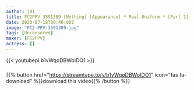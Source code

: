 ```yaml
---
author: j91
title: FC2PPV 3591389 [Nothing] [Appearance] * Real Uniform * [Part 2] Short Stature And Hidden Big Breasts That Serve As Vocals In A Popular Band Pies (1 Hour 4 Minutes)
date: 2023-07-18T00:46:00Z
image: "FC2-PPV-3591389.jpg"
tags: [Uncensored]
maker: [FC2PPV]
actress: []
---
```



{{< youtubepl b1vWqoDBWoIDO1 >}}
###

{{% button href="https://streamtape.to/v/b1vWqoDBWoIDO1" icon="fas fa-download" %}}download this video{{% /button %}}

